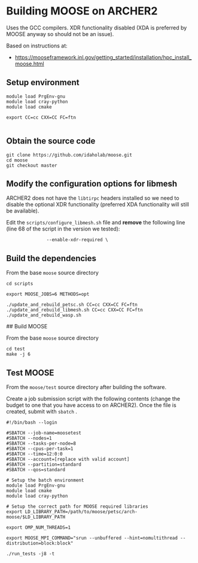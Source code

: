 # Building MOOSE on ARCHER2

Uses the GCC compilers. XDR functionality disabled (XDA is preferred by MOOSE anyway so 
should not be an issue).

Based on instructions at:

 - https://mooseframework.inl.gov/getting_started/installation/hpc_install_moose.html

## Setup environment

```
module load PrgEnv-gnu
module load cray-python
module load cmake

export CC=cc CXX=CC FC=ftn


```

## Obtain the source code

```
git clone https://github.com/idaholab/moose.git
cd moose
git checkout master
```

## Modify the configuration options for libmesh

ARCHER2 does not have the `libtirpc` headers installed so we need to disable the 
optional XDR functionality (preferred XDA functionality will still be available).

Edit the `scripts/configure_libmesh.sh` file and **remove** the following line
(line 68 of the script in the version we tested):

```
               --enable-xdr-required \
```

## Build the dependencies

From the base `moose` source directory

```
cd scripts

export MOOSE_JOBS=6 METHODS=opt

./update_and_rebuild_petsc.sh CC=cc CXX=CC FC=ftn
./update_and_rebuild_libmesh.sh CC=cc CXX=CC FC=ftn
./update_and_rebuild_wasp.sh
```

## Build MOOSE

From the base `moose` source directory

```
cd test
make -j 6
```

## Test MOOSE

From the `moose/test` source directory after building the software.

Create a job submission script with the following contents (change the budget to
one that you have access to on ARCHER2). Once the file is created, submit with
`sbatch` .

```
#!/bin/bash --login

#SBATCH --job-name=moosetest
#SBATCH --nodes=1
#SBATCH --tasks-per-node=8
#SBATCH --cpus-per-task=1
#SBATCH --time=12:0:0
#SBATCH --account=[replace with valid account]
#SBATCH --partition=standard
#SBATCH --qos=standard

# Setup the batch environment
module load PrgEnv-gnu
module load cmake
module load cray-python

# Setup the correct path for MOOSE required libraries
export LD_LIBRARY_PATH=/path/to/moose/petsc/arch-moose/$LD_LIBRARY_PATH

export OMP_NUM_THREADS=1

export MOOSE_MPI_COMMAND="srun --unbuffered --hint=nomultithread --distribution=block:block"

./run_tests -j8 -t
```


